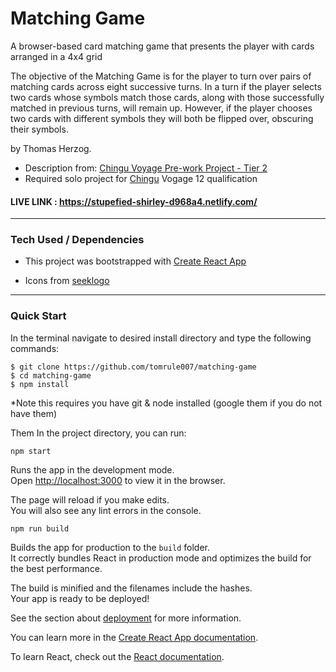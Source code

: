 # Matching Game

A browser-based card matching game that presents the player with cards arranged in a 4x4 grid

The objective of the Matching Game is for the player to turn over pairs of matching cards across eight successive turns. In a turn if the player selects two cards whose symbols match those cards, along with those successfully matched in previous turns, will remain up. However, if the player chooses two cards with different symbols they will both be flipped over, obscuring their symbols.

by Thomas Herzog.

- Description from: [Chingu Voyage Pre-work Project - Tier 2](https://github.com/chingu-voyages/voyage-prework-tier2-matching-game)
- Required solo project for [Chingu](https://chingu.io) Vogage 12 qualification

#### LIVE LINK : https://stupefied-shirley-d968a4.netlify.com/

---

### Tech Used / Dependencies

- This project was bootstrapped with [Create React App](https://github.com/facebook/create-react-app)

- Icons from [seeklogo](https://seeklogo.com)

---

### Quick Start

In the terminal navigate to desired install directory and type the following commands:
```
$ git clone https://github.com/tomrule007/matching-game
$ cd matching-game
$ npm install
```
*Note this requires you have git & node installed (google them if you do not have them)

Them In the project directory, you can run:

`npm start`

Runs the app in the development mode.<br>
Open [http://localhost:3000](http://localhost:3000) to view it in the browser.

The page will reload if you make edits.<br>
You will also see any lint errors in the console.

`npm run build`

Builds the app for production to the `build` folder.<br>
It correctly bundles React in production mode and optimizes the build for the best performance.

The build is minified and the filenames include the hashes.<br>
Your app is ready to be deployed!

See the section about [deployment](https://facebook.github.io/create-react-app/docs/deployment) for more information.


You can learn more in the [Create React App documentation](https://facebook.github.io/create-react-app/docs/getting-started).

To learn React, check out the [React documentation](https://reactjs.org/).
